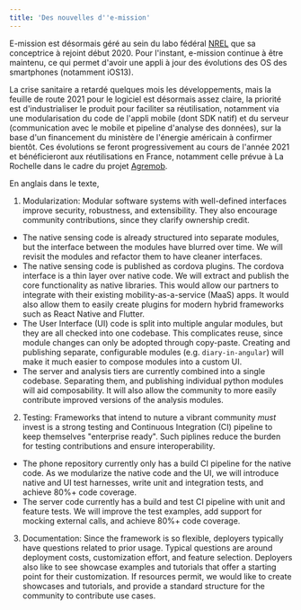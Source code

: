 ```yaml
---
title: 'Des nouvelles d''e-mission'
---
```


E-mission est désormais géré au sein du labo fédéral [NREL](https://www.nrel.gov/transportation/sustainable-mobility-initiative.html) que sa conceptrice à rejoint début 2020.
Pour l'instant, e-mission continue à être maintenu, ce qui permet d'avoir une appli à jour des évolutions des OS des smartphones (notamment iOS13).

La crise sanitaire a retardé quelques mois les développements, mais la feuille de route 2021 pour le logiciel est désormais assez claire, la priorité est d'industrialiser le produit pour faciliter sa réutilisation, notamment via une modularisation du code de l'appli mobile (dont SDK natif) et du serveur (communication avec le mobile et pipeline d'analyse des données), sur la base d'un financement du ministère de l'énergie américain à confirmer bientôt.
Ces évolutions se feront progressivement au cours de l'année 2021 et bénéficieront aux réutilisations en France, notamment celle prévue à La Rochelle dans le cadre du projet [Agremob](https://www.ecologie.gouv.fr/sites/default/files/AGREMOB_Convention%20sign%C3%A9e.pdf).

En anglais dans le texte, 
1. Modularization: Modular software systems with well-defined interfaces improve security, robustness, and extensibility. They also encourage community contributions, since they clarify ownership credit.
  - The native sensing code is already structured into separate modules, but the interface between the modules have blurred over time. We will revisit the modules and refactor them to have cleaner interfaces.
  - The native sensing code is published as cordova plugins. The cordova interface is a thin layer over native code. We will extract and publish the core functionality as native libraries. This would allow our partners to integrate with their existing mobility-as-a-service (MaaS) apps. It would also allow them to easily create plugins for modern hybrid frameworks such as React Native and Flutter.
  - The User Interface (UI) code is split into multiple angular modules, but they are all checked into one codebase. This complicates reuse, since module changes can only be adopted through copy-paste. Creating and publishing separate, configurable modules (e.g. `diary-in-angular`) will make it much easier to compose modules into a custom UI.
  - The server and analysis tiers are currently combined into a single codebase. Separating them, and publishing individual python modules will aid composability. It will also allow the community to more easily contribute improved versions of the analysis modules.

2. Testing: Frameworks that intend to nuture a vibrant community *must* invest is a strong testing and Continuous Integration (CI) pipeline to keep themselves "enterprise ready". Such piplines reduce the burden for testing contributions and ensure interoperability.
- The phone repository currently only has a build CI pipeline for the native code. As we modularize the native code and the UI, we will introduce native and UI test harnesses, write unit and integration tests, and achieve 80%+ code coverage.
- The server code currently has a build and test CI pipeline with unit and feature tests. We will improve the test examples, add support for mocking external calls, and achieve 80%+ code coverage.

3. Documentation: Since the framework is so flexible, deployers typically have questions related to prior usage. Typical questions are around deployment costs, customization effort, and feature selection. Deployers also like to see showcase examples and tutorials that offer a starting point for their customization. If resources permit, we would like to create showcases and tutorials, and provide a standard structure for the community to contribute use cases.